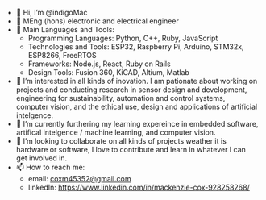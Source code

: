 - 👋 Hi, I’m @indigoMac
- 🎩 MEng (hons) electronic and electrical engineer
- 🌟 Main Languages and Tools:
  * Programming Languages: Python, C++, Ruby, JavaScript
  * Technologies and Tools: ESP32, Raspberry Pi, Arduino, STM32x, ESP8266, FreeRTOS
  * Frameworks: Node.js, React, Ruby on Rails
  * Design Tools: Fusion 360, KiCAD, Altium, Matlab
- 👀 I’m interested in all kinds of inovation. I am pationate about working on projects and conducting research in sensor design and development, engineering for sustainability, automation and control systems, computer vision, and the ethical use, design and applications of artificial intelgence.
- 🌱 I’m currently furthering my learning expereince in embedded software, artifical intelgence / machine learning, and computer vision.
- 💞️ I’m looking to collaborate on all kinds of projects weather it is hardware or software, I love to contribute and learn in whatever I can get involved in. 
- 📫 How to reach me:
  * email: coxm45352@gmail.com
  * linkedIn: https://www.linkedin.com/in/mackenzie-cox-928258268/


<!---
indigoMac/indigoMac is a ✨ special ✨ repository because its `README.md` (this file) appears on your GitHub profile.
You can click the Preview link to take a look at your changes.
--->
